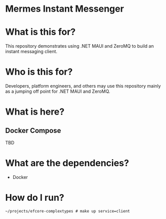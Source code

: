 # Mermes Instant Messenger

# What is this for?

This repository demonstrates using .NET MAUI and ZeroMQ to build an instant messaging client.

# Who is this for?

Developers, platform engineers, and others may use this repository mainly as a jumping off point for .NET MAUI and ZeroMQ.

# What is here?

## Docker Compose

TBD

# What are the dependencies?

- Docker

# How do I run?

```shell
~/projects/efcore-complextypes # make up service=client
```